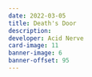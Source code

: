 ```yaml
---
date: 2022-03-05
title: Death's Door
description:
developer: Acid Nerve
card-image: 11
banner-image: 6
banner-offset: 95
---
```

